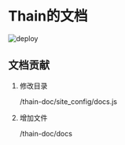 # Thain的文档

![deploy](https://github.com/open-thain/thain-doc/workflows/doc%20deploy/badge.svg)

## 文档贡献

1. 修改目录

    /thain-doc/site_config/docs.js

1. 增加文件

    /thain-doc/docs
